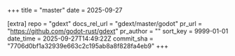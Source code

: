 +++
title = "master"
date = 2025-09-27

[extra]
repo = "gdext"
docs_rel_url = "gdext/master/godot"
pr_url = "https://github.com/godot-rust/gdext"
pr_author = ""
sort_key = 9999-01-01
date_time = 2025-09-27T14:49:22Z
commit_sha = "7706d0bf1a32939e663c2c195ab8a8f828fa4eb9"
+++



